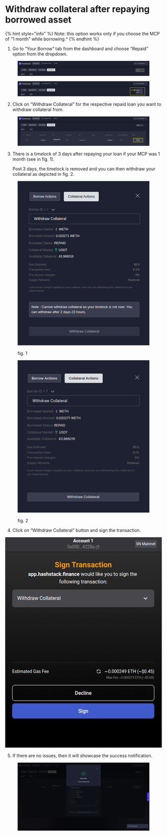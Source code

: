 # Withdraw collateral after repaying borrowed asset

{% hint style="info" %}
Note: this option works only if you choose the MCP of “1 month” while borrowing.^
{% endhint %}

1. Go to “Your Borrow” tab from the dashboard and choose “Repaid” option from the dropdown.

<figure><img src="../.gitbook/assets/image (29).png" alt=""><figcaption></figcaption></figure>

<figure><img src="../.gitbook/assets/image (10).png" alt=""><figcaption></figcaption></figure>



2. Click on “Withdraw Collateral” for the respective repaid loan you want to withdraw collateral from.

<figure><img src="../.gitbook/assets/image (56).png" alt=""><figcaption></figcaption></figure>

3.  There is a timelock of 3 days after repaying your loan if your MCP was 1 month (see in fig. 1).

    Post 3 days, the timelock is removed and you can then withdraw your collateral as depicted in fig. 2.

<figure><img src="../.gitbook/assets/image (67).png" alt=""><figcaption><p>fig. 1</p></figcaption></figure>



<figure><img src="../.gitbook/assets/image (20).png" alt=""><figcaption><p>fig. 2</p></figcaption></figure>



4. Click on “Withdraw Collateral” button and sign the transaction.

![](<../.gitbook/assets/image (18).png>)



5. If there are no issues, then it will showcase the success notification.

<figure><img src="../.gitbook/assets/image (55).png" alt=""><figcaption></figcaption></figure>

